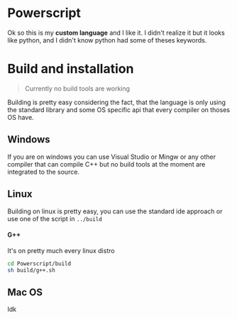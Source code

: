 # Powerscript
Ok so this is my **custom language** and I like it. I didn't realize it but it looks like python, and I didn't know python had some of theses keywords.

# Build and installation
> Currently no build tools are working 

Building is pretty easy considering the fact, that the language is only using the standard library and some OS specific api that every compiler on thoses OS have.
## Windows
If you are on windows you can use Visual Studio or Mingw or any other compiler that can compile C++ but no build tools at the moment are integrated to the source.
## Linux
Building on linux is pretty easy, you can use the standard ide approach or use one of the script in `../build`
#### G++
It's on pretty much every linux distro 
```sh
cd Powerscript/build
sh build/g++.sh
```
## Mac OS
Idk
